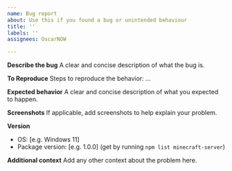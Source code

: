 ```yaml
---
name: Bug report
about: Use this if you found a bug or unintended behaviour
title: ''
labels: ''
assignees: OscarNOW

---
```


**Describe the bug**
A clear and concise description of what the bug is.

**To Reproduce**
Steps to reproduce the behavior:
...

**Expected behavior**
A clear and concise description of what you expected to happen.

**Screenshots**
If applicable, add screenshots to help explain your problem.

**Version**
 - OS: [e.g. Windows 11]
 - Package version: [e.g. 1.0.0] (get by running `npm list minecraft-server`)

**Additional context**
Add any other context about the problem here.
